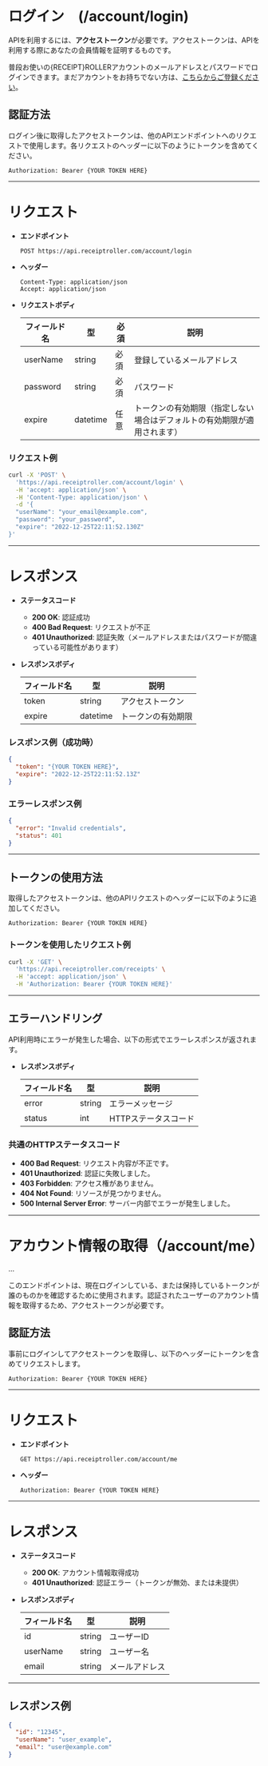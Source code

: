 # ログイン　(/account/login)

APIを利用するには、**アクセストークン**が必要です。アクセストークンは、APIを利用する際にあなたの会員情報を証明するものです。

普段お使いの{RECEIPT}ROLLERアカウントのメールアドレスとパスワードでログインできます。まだアカウントをお持ちでない方は、[こちらからご登録ください](https://receiptroller.com/identity/account/register?culture=ja)。

## 認証方法

ログイン後に取得したアクセストークンは、他のAPIエンドポイントへのリクエストで使用します。各リクエストのヘッダーに以下のようにトークンを含めてください。

```
Authorization: Bearer {YOUR TOKEN HERE}
```

---

# リクエスト

- **エンドポイント**

  ```
  POST https://api.receiptroller.com/account/login
  ```

- **ヘッダー**

  ```
  Content-Type: application/json
  Accept: application/json
  ```

- **リクエストボディ**

  | フィールド名 | 型       | 必須 | 説明                                                        |
  |--------------|----------|------|-------------------------------------------------------------|
  | userName     | string   | 必須 | 登録しているメールアドレス                                      |
  | password     | string   | 必須 | パスワード                                                    |
  | expire       | datetime | 任意 | トークンの有効期限（指定しない場合はデフォルトの有効期限が適用されます） |

### リクエスト例

```bash
curl -X 'POST' \
  'https://api.receiptroller.com/account/login' \
  -H 'accept: application/json' \
  -H 'Content-Type: application/json' \
  -d '{
  "userName": "your_email@example.com",
  "password": "your_password",
  "expire": "2022-12-25T22:11:52.130Z"
}'
```

---

# レスポンス

- **ステータスコード**

  - **200 OK**: 認証成功
  - **400 Bad Request**: リクエストが不正
  - **401 Unauthorized**: 認証失敗（メールアドレスまたはパスワードが間違っている可能性があります）

- **レスポンスボディ**

  | フィールド名 | 型       | 説明           |
  |--------------|----------|----------------|
  | token        | string   | アクセストークン   |
  | expire       | datetime | トークンの有効期限 |

### レスポンス例（成功時）

```json
{
  "token": "{YOUR TOKEN HERE}",
  "expire": "2022-12-25T22:11:52.13Z"
}
```

### エラーレスポンス例

```json
{
  "error": "Invalid credentials",
  "status": 401
}
```

---

## トークンの使用方法

取得したアクセストークンは、他のAPIリクエストのヘッダーに以下のように追加してください。

```
Authorization: Bearer {YOUR TOKEN HERE}
```

### トークンを使用したリクエスト例

```bash
curl -X 'GET' \
  'https://api.receiptroller.com/receipts' \
  -H 'accept: application/json' \
  -H 'Authorization: Bearer {YOUR TOKEN HERE}'
```

---

## エラーハンドリング

API利用時にエラーが発生した場合、以下の形式でエラーレスポンスが返されます。

- **レスポンスボディ**

  | フィールド名 | 型     | 説明            |
  |--------------|--------|-----------------|
  | error        | string | エラーメッセージ    |
  | status       | int    | HTTPステータスコード |

### 共通のHTTPステータスコード

- **400 Bad Request**: リクエスト内容が不正です。
- **401 Unauthorized**: 認証に失敗しました。
- **403 Forbidden**: アクセス権がありません。
- **404 Not Found**: リソースが見つかりません。
- **500 Internal Server Error**: サーバー内部でエラーが発生しました。

---

# アカウント情報の取得（/account/me）

...

このエンドポイントは、現在ログインしている、または保持しているトークンが誰のものかを確認するために使用されます。認証されたユーザーのアカウント情報を取得するため、アクセストークンが必要です。

## 認証方法

事前にログインしてアクセストークンを取得し、以下のヘッダーにトークンを含めてリクエストします。

```
Authorization: Bearer {YOUR TOKEN HERE}
```

---

# リクエスト

- **エンドポイント**

  ```
  GET https://api.receiptroller.com/account/me
  ```

- **ヘッダー**

  ```
  Authorization: Bearer {YOUR TOKEN HERE}
  ```

---

# レスポンス

- **ステータスコード**

  - **200 OK**: アカウント情報取得成功
  - **401 Unauthorized**: 認証エラー（トークンが無効、または未提供）

- **レスポンスボディ**

  | フィールド名 | 型       | 説明           |
  |--------------|----------|----------------|
  | id           | string   | ユーザーID      |
  | userName     | string   | ユーザー名      |
  | email        | string   | メールアドレス  |

---

## レスポンス例

```json
{
  "id": "12345",
  "userName": "user_example",
  "email": "user@example.com"
}
```
